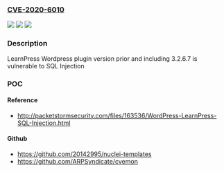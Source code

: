 ### [CVE-2020-6010](https://cve.mitre.org/cgi-bin/cvename.cgi?name=CVE-2020-6010)
![](https://img.shields.io/static/v1?label=Product&message=LearnPress%20Wordpress%20Plugin&color=blue)
![](https://img.shields.io/static/v1?label=Version&message=n%2Fa&color=blue)
![](https://img.shields.io/static/v1?label=Vulnerability&message=n%2Fa&color=brighgreen)

### Description

LearnPress Wordpress plugin version prior and including 3.2.6.7 is vulnerable to SQL Injection

### POC

#### Reference
- http://packetstormsecurity.com/files/163536/WordPress-LearnPress-SQL-Injection.html

#### Github
- https://github.com/20142995/nuclei-templates
- https://github.com/ARPSyndicate/cvemon

